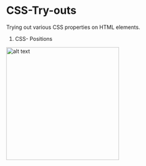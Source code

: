 # CSS-Try-outs
Trying out various CSS properties on HTML elements.


1. CSS- Positions 

<img src="https://user-images.githubusercontent.com/13203059/104833703-bd6e0000-58c0-11eb-9f7d-3ce3d50a4a50.png" alt="alt text" width="300" height="300">

